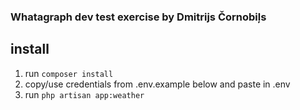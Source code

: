 ### Whatagraph dev test exercise by Dmitrijs Čornobiļs
## install
1. run `composer install`
1. copy/use credentials from .env.example below and paste in .env
1. run `php artisan app:weather`
